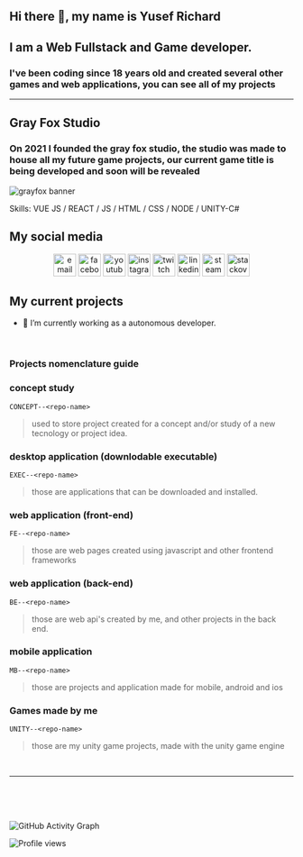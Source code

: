 ## Hi there 👋, my name is **Yusef Richard**
## I am a **Web Fullstack** and **Game** developer.

### I've been coding since 18 years old and created several other games and web applications, you can see all of my projects 

***

## Gray Fox Studio

### On 2021 I founded the gray fox studio, the studio was made to house all my future game projects, our current game title is being developed and soon will be revealed

![grayfox banner](https://i.imgur.com/mGdnIGr.jpg)

Skills: VUE JS / REACT / JS / HTML / CSS / NODE / UNITY-C#


## My social media

<p align="center">
  <!-- <a href="https://darkwood.fr"><img src="https://img.icons8.com/fluent/96/000000/domain.png" alt="darkwood"/></a> -->
  <a href="mailto:richard.alves.dev@gmail.com"><img src="https://img.icons8.com/color/96/000000/gmail.png" height="40" alt="email"/></a>
  <a href="https://www.facebook.com/yusef.rick"><img src="https://img.icons8.com/color/96/000000/facebook.png" height="40" alt="facebook"/></a>
  <a href="https://www.youtube.com/channel/UCr-_VKoesW5fFgIVRPqm42w"><img src="https://img.icons8.com/color/96/000000/youtube.png" height="40" alt="youtube"/></a>
  <a href="https://www.instagram.com/ctrl_richard"><img src="https://img.icons8.com/color/96/000000/instagram-new.png" height="40" alt="instagram"/></a>
  <a href="https://www.twitch.tv/matyo91"><img src="https://img.icons8.com/color/96/000000/twitch--v2.png" height="40" alt="twitch"/></a>
  <a href="https://www.linkedin.com/in/richardalvesdev"><img src="https://img.icons8.com/color/96/000000/linkedin.png" height="40" alt="linkedin"/></a>
  <a href="https://steamcommunity.com/id/richardu/"><img src="https://img.icons8.com/fluent/96/000000/steam.png" height="40" alt="steam"/></a>
  <a href="https://stackoverflow.com/users/11937124/jaeger-dev"><img src="https://img.icons8.com/color/96/000000/stackoverflow.png" height="40" alt="stackoverflow"/></a>
</p>

## My current projects

- 🔭 I’m currently working as a autonomous developer. 

<br>

### Projects **nomenclature guide** ##

### concept study ###
`CONCEPT--<repo-name>` 
> used to store project created for a concept and/or study of a new tecnology or project idea.

### desktop application (downlodable executable) ###
`EXEC--<repo-name>`
> those are applications that can be downloaded and installed. 

### web application (front-end) ###
`FE--<repo-name>`
> those are web pages created using javascript and other frontend frameworks

### web application (back-end) ###
`BE--<repo-name>`
> those are web api's created by me, and other projects in the back end.

### mobile application ###
`MB--<repo-name>`
> those are projects and application made for mobile, android and ios

### Games made by me ###
`UNITY--<repo-name>`
> those are my unity game projects, made with the unity game engine


<br>

***
<br>
<br>
<br>


![GitHub Activity Graph](https://activity-graph.herokuapp.com/graph?username=yusefrich&theme=github)  

![Profile views](https://gpvc.arturio.dev/yusefrich)  
